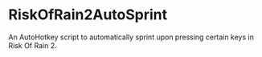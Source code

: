 # RiskOfRain2AutoSprint
An AutoHotkey script to automatically sprint upon pressing certain keys in Risk Of Rain 2.
